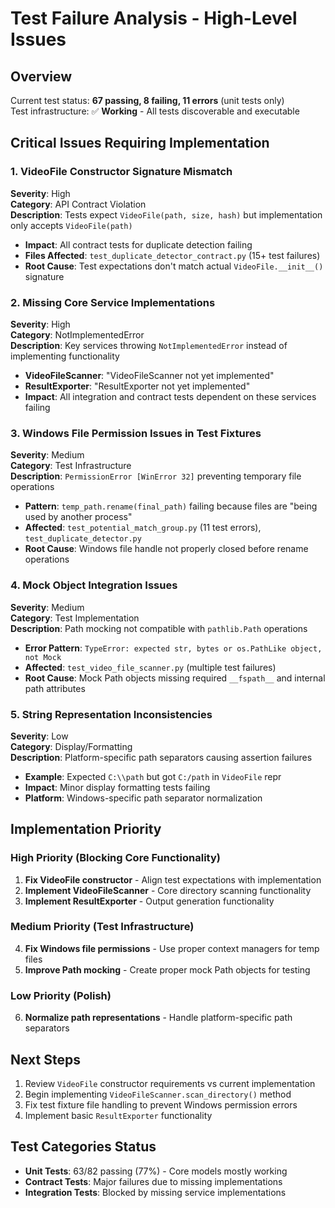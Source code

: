 # Test Failure Analysis - High-Level Issues

## Overview
Current test status: **67 passing, 8 failing, 11 errors** (unit tests only)  
Test infrastructure: ✅ **Working** - All tests discoverable and executable

## Critical Issues Requiring Implementation

### 1. **VideoFile Constructor Signature Mismatch**
**Severity**: High  
**Category**: API Contract Violation  
**Description**: Tests expect `VideoFile(path, size, hash)` but implementation only accepts `VideoFile(path)`
- **Impact**: All contract tests for duplicate detection failing
- **Files Affected**: `test_duplicate_detector_contract.py` (15+ test failures)
- **Root Cause**: Test expectations don't match actual `VideoFile.__init__()` signature

### 2. **Missing Core Service Implementations** 
**Severity**: High  
**Category**: NotImplementedError  
**Description**: Key services throwing `NotImplementedError` instead of implementing functionality
- **VideoFileScanner**: "VideoFileScanner not yet implemented"
- **ResultExporter**: "ResultExporter not yet implemented" 
- **Impact**: All integration and contract tests dependent on these services failing

### 3. **Windows File Permission Issues in Test Fixtures**
**Severity**: Medium  
**Category**: Test Infrastructure  
**Description**: `PermissionError [WinError 32]` preventing temporary file operations
- **Pattern**: `temp_path.rename(final_path)` failing because files are "being used by another process"
- **Affected**: `test_potential_match_group.py` (11 test errors), `test_duplicate_detector.py`
- **Root Cause**: Windows file handle not properly closed before rename operations

### 4. **Mock Object Integration Issues**
**Severity**: Medium  
**Category**: Test Implementation  
**Description**: Path mocking not compatible with `pathlib.Path` operations
- **Error Pattern**: `TypeError: expected str, bytes or os.PathLike object, not Mock`
- **Affected**: `test_video_file_scanner.py` (multiple test failures)
- **Root Cause**: Mock Path objects missing required `__fspath__` and internal path attributes

### 5. **String Representation Inconsistencies**
**Severity**: Low  
**Category**: Display/Formatting  
**Description**: Platform-specific path separators causing assertion failures
- **Example**: Expected `C:\\path` but got `C:/path` in `VideoFile` repr
- **Impact**: Minor display formatting tests failing
- **Platform**: Windows-specific path separator normalization

## Implementation Priority

### High Priority (Blocking Core Functionality)
1. **Fix VideoFile constructor** - Align test expectations with implementation
2. **Implement VideoFileScanner** - Core directory scanning functionality  
3. **Implement ResultExporter** - Output generation functionality

### Medium Priority (Test Infrastructure)
4. **Fix Windows file permissions** - Use proper context managers for temp files
5. **Improve Path mocking** - Create proper mock Path objects for testing

### Low Priority (Polish)
6. **Normalize path representations** - Handle platform-specific path separators

## Next Steps
1. Review `VideoFile` constructor requirements vs current implementation
2. Begin implementing `VideoFileScanner.scan_directory()` method
3. Fix test fixture file handling to prevent Windows permission errors
4. Implement basic `ResultExporter` functionality

## Test Categories Status
- **Unit Tests**: 63/82 passing (77%) - Core models mostly working
- **Contract Tests**: Major failures due to missing implementations
- **Integration Tests**: Blocked by missing service implementations